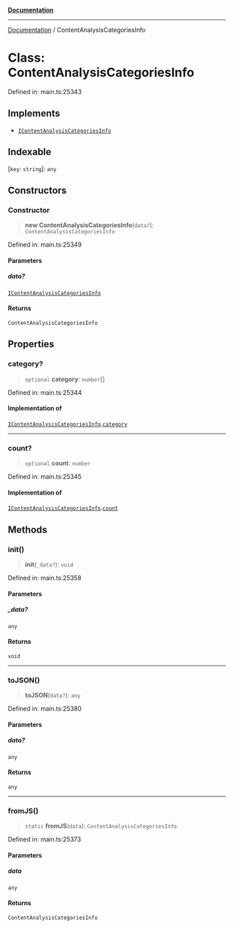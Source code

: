 [**Documentation**](../README.md)

***

[Documentation](../README.md) / ContentAnalysisCategoriesInfo

# Class: ContentAnalysisCategoriesInfo

Defined in: main.ts:25343

## Implements

- [`IContentAnalysisCategoriesInfo`](../interfaces/IContentAnalysisCategoriesInfo.md)

## Indexable

\[`key`: `string`\]: `any`

## Constructors

### Constructor

> **new ContentAnalysisCategoriesInfo**(`data?`): `ContentAnalysisCategoriesInfo`

Defined in: main.ts:25349

#### Parameters

##### data?

[`IContentAnalysisCategoriesInfo`](../interfaces/IContentAnalysisCategoriesInfo.md)

#### Returns

`ContentAnalysisCategoriesInfo`

## Properties

### category?

> `optional` **category**: `number`[]

Defined in: main.ts:25344

#### Implementation of

[`IContentAnalysisCategoriesInfo`](../interfaces/IContentAnalysisCategoriesInfo.md).[`category`](../interfaces/IContentAnalysisCategoriesInfo.md#category)

***

### count?

> `optional` **count**: `number`

Defined in: main.ts:25345

#### Implementation of

[`IContentAnalysisCategoriesInfo`](../interfaces/IContentAnalysisCategoriesInfo.md).[`count`](../interfaces/IContentAnalysisCategoriesInfo.md#count)

## Methods

### init()

> **init**(`_data?`): `void`

Defined in: main.ts:25358

#### Parameters

##### \_data?

`any`

#### Returns

`void`

***

### toJSON()

> **toJSON**(`data?`): `any`

Defined in: main.ts:25380

#### Parameters

##### data?

`any`

#### Returns

`any`

***

### fromJS()

> `static` **fromJS**(`data`): `ContentAnalysisCategoriesInfo`

Defined in: main.ts:25373

#### Parameters

##### data

`any`

#### Returns

`ContentAnalysisCategoriesInfo`
